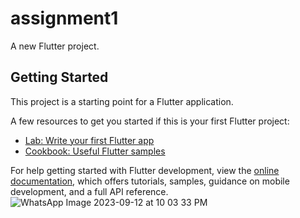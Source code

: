 
# assignment1

A new Flutter project.

## Getting Started

This project is a starting point for a Flutter application.

A few resources to get you started if this is your first Flutter project:

- [Lab: Write your first Flutter app](https://docs.flutter.dev/get-started/codelab)
- [Cookbook: Useful Flutter samples](https://docs.flutter.dev/cookbook)

For help getting started with Flutter development, view the
[online documentation](https://docs.flutter.dev/), which offers tutorials,
samples, guidance on mobile development, and a full API reference.
![WhatsApp Image 2023-09-12 at 10 03 33 PM](https://github.com/kmansimtg/Trialshoppy/assets/106241329/96cd67f3-b313-415b-8c98-c4c231e293f5)
